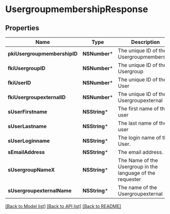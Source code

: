 # UsergroupmembershipResponse

## Properties
Name | Type | Description | Notes
------------ | ------------- | ------------- | -------------
**pkiUsergroupmembershipID** | **NSNumber*** | The unique ID of the Usergroupmembership | 
**fkiUsergroupID** | **NSNumber*** | The unique ID of the Usergroup | 
**fkiUserID** | **NSNumber*** | The unique ID of the User | [optional] 
**fkiUsergroupexternalID** | **NSNumber*** | The unique ID of the Usergroupexternal | [optional] 
**sUserFirstname** | **NSString*** | The first name of the user | [optional] 
**sUserLastname** | **NSString*** | The last name of the user | [optional] 
**sUserLoginname** | **NSString*** | The login name of the User. | [optional] 
**sEmailAddress** | **NSString*** | The email address. | [optional] 
**sUsergroupNameX** | **NSString*** | The Name of the Usergroup in the language of the requester | 
**sUsergroupexternalName** | **NSString*** | The name of the Usergroupexternal | [optional] 

[[Back to Model list]](../README.md#documentation-for-models) [[Back to API list]](../README.md#documentation-for-api-endpoints) [[Back to README]](../README.md)


